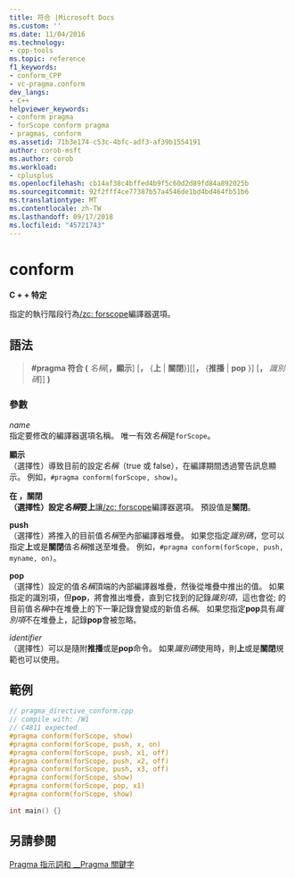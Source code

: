 ```yaml
---
title: 符合 |Microsoft Docs
ms.custom: ''
ms.date: 11/04/2016
ms.technology:
- cpp-tools
ms.topic: reference
f1_keywords:
- conform_CPP
- vc-pragma.conform
dev_langs:
- C++
helpviewer_keywords:
- conform pragma
- forScope conform pragma
- pragmas, conform
ms.assetid: 71b3e174-c53c-4bfc-adf3-af39b1554191
author: corob-msft
ms.author: corob
ms.workload:
- cplusplus
ms.openlocfilehash: cb14af38c4bffed4b9f5c60d2d89fd84a892025b
ms.sourcegitcommit: 92f2fff4ce77387b57a4546de1bd4bd464fb51b6
ms.translationtype: MT
ms.contentlocale: zh-TW
ms.lasthandoff: 09/17/2018
ms.locfileid: "45721743"
---
```

# <a name="conform"></a>conform
**C + + 特定**  

指定的執行階段行為[/zc: forscope](../build/reference/zc-forscope-force-conformance-in-for-loop-scope.md)編譯器選項。

## <a name="syntax"></a>語法

> **#pragma 符合 (** *名稱*[**，顯示**] [**，** {**上** | **關閉**}][[**，** {**推播** | **pop** }] [**，** *識別碼*]] **)**

### <a name="parameters"></a>參數

*name*<br/>
指定要修改的編譯器選項名稱。 唯一有效*名稱*是`forScope`。

**顯示**<br/>
（選擇性）導致目前的設定*名稱*（true 或 false），在編譯期間透過警告訊息顯示。 例如，`#pragma conform(forScope, show)`。

**在 **，**關閉**<br/>
（選擇性）設定*名稱*要**上**讓[/zc: forscope](../build/reference/zc-forscope-force-conformance-in-for-loop-scope.md)編譯器選項。 預設值是**關閉**。

**push**<br/>
（選擇性）將推入的目前值*名稱*至內部編譯器堆疊。 如果您指定*識別碼*，您可以指定**上**或是**關閉**值*名稱*推送至堆疊。 例如，`#pragma conform(forScope, push, myname, on)`。

**pop**<br/>
（選擇性）設定的值*名稱*頂端的內部編譯器堆疊，然後從堆疊中推出的值。 如果指定的識別項，但**pop**，將會推出堆疊，直到它找到的記錄*識別項*，這也會從; 的目前值*名稱*中在堆疊上的下一筆記錄會變成的新值*名稱*。 如果您指定**pop**具有*識別項*不在堆疊上，記錄**pop**會被忽略。

*identifier*<br/>
（選擇性）可以是隨附**推播**或是**pop**命令。 如果*識別碼*使用時，則**上**或是**關閉**規範也可以使用。

## <a name="example"></a>範例

```cpp
// pragma_directive_conform.cpp  
// compile with: /W1  
// C4811 expected  
#pragma conform(forScope, show)  
#pragma conform(forScope, push, x, on)  
#pragma conform(forScope, push, x1, off)  
#pragma conform(forScope, push, x2, off)  
#pragma conform(forScope, push, x3, off)  
#pragma conform(forScope, show)  
#pragma conform(forScope, pop, x1)  
#pragma conform(forScope, show)  
  
int main() {}  
```

## <a name="see-also"></a>另請參閱

[Pragma 指示詞和 __Pragma 關鍵字](../preprocessor/pragma-directives-and-the-pragma-keyword.md)